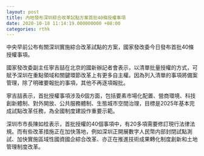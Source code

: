 ```yaml
---
layout: post
title: 內地發布深圳綜合改革試點方案首批40條授權事項
date: 2020-10-18 11:14:19.000000000 +08:00
categories: rthk
---
```


中央早前公布有關深圳實施綜合改革試點的方案，國家發改委今日發布首批40條授權事項。

國家發改委副主任寧吉喆在北京的國新辦記者會表示，以清單批量授權的方式，可賦予深圳在重點領域和關鍵環節改革上有更多自主權。因為列入清單的事項將備案管理，除了明確要報批的事項，其他不再逐項報批。

寧吉喆表示，首批授權事項涉及6個方面，包括要素市場化配置、營商環境、科技創新體制、對外開放、公共服務體制、生態城市空間治理，目標是2025年基本完成試點改革任務，為全國制度建設作重要示範。

深圳市市長陳如桂表示，首批授權的40個事項中，有20多項需要修訂現行法律法規。而有些改革措施正在加快落地，例如深圳正開展數字人民幣内部封閉試點測試、加快實施區域性國資國企綜合改革、亦正在推進技術成果轉化制度創新和土地管理制度改革。
